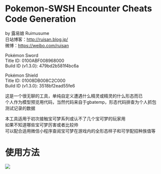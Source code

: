 # Pokemon-SWSH Encounter Cheats Code Generation

by 露易娘 Ruimusume</br>
日站博客：http://ruisan.blog.jp/</br>
微博：https://weibo.com/ruisan</br>

Pokémon Sword<br>
Title ID: 0100ABF008968000<br>
Build ID (v1.3.0): 479bd2b581f4bc6a<br>

Pokémon Shield<br>
Title ID: 01008DB008C2C000<br>
Build ID (v1.3.0): 3518bf2ead55fe6<br>

这是一个很无聊的工具，单纯自定义遭遇什么精灵或精灵的什么形态而已<br>
个人作为模型预览用代码，当然代码来自于gbatemp，形态代码排查为个人抓包测试记录的数据<br>

本工具适用于初次接触宝可梦系列或认不了几个宝可梦的玩家用<br>
如果不知道哪些宝可梦厉害或者比较帅<br>
可以配合适用微信小程序查阅宝可梦在游戏内的全形态样子和可学配招种族值等<br>

# 使用方法
<img src="https://i.imgur.com/Lz1lTXt.png"></br>
